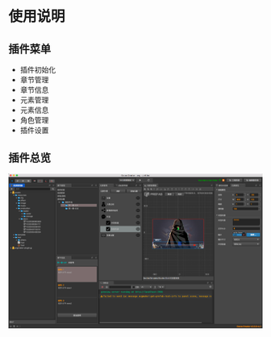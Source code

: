 # 使用说明

## 插件菜单
- 插件初始化
- 章节管理
- 章节信息
- 元素管理
- 元素信息
- 角色管理
- 插件设置



## 插件总览
![](../../../assets/57e04e29.png)
